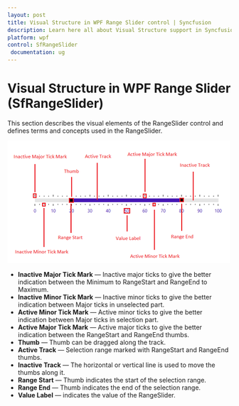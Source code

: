 ```yaml
---
layout: post
title: Visual Structure in WPF Range Slider control | Syncfusion
description: Learn here all about Visual Structure support in Syncfusion WPF Range Slider (SfRangeSlider) control and more.
platform: wpf
control: SfRangeSlider 
 documentation: ug
---
```


# Visual Structure in WPF Range Slider (SfRangeSlider)

This section describes the visual elements of the RangeSlider control and defines terms and concepts used in the RangeSlider.

![VisualStructure](Overview_images/VisualStructure.png)


* **Inactive Major Tick Mark** —  Inactive major ticks to give the better indication between the Minimum to RangeStart and RangeEnd to Maximum.
* **Inactive Minor Tick Mark** — Inactive minor ticks to give the better indication between Major ticks in unselected part.
* **Active Minor Tick Mark** — Active minor ticks to give the better indication between Major ticks in selection part. 
* **Active Major Tick Mark** — Active major ticks to give the better indication between the RangeStart and RangeEnd thumbs.
* **Thumb** — Thumb can be dragged along the track.  
* **Active Track** — Selection range marked with RangeStart and RangeEnd thumbs.
* **Inactive Track** — The horizontal or vertical line is used to move the thumbs along it.
* **Range Start** — Thumb indicates the start of the selection range.
* **Range End** — Thumb indicates the end of the selection range.
* **Value Label** — indicates the value of the RangeSlider.
